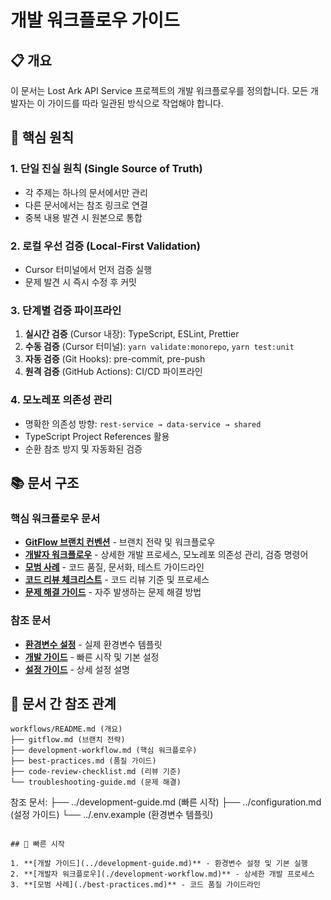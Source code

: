 # 개발 워크플로우 가이드

## 📋 개요

이 문서는 Lost Ark API Service 프로젝트의 개발 워크플로우를 정의합니다. 모든
개발자는 이 가이드를 따라 일관된 방식으로 작업해야 합니다.

## 🎯 핵심 원칙

### 1. 단일 진실 원칙 (Single Source of Truth)

- 각 주제는 하나의 문서에서만 관리
- 다른 문서에서는 참조 링크로 연결
- 중복 내용 발견 시 원본으로 통합

### 2. 로컬 우선 검증 (Local-First Validation)

- Cursor 터미널에서 먼저 검증 실행
- 문제 발견 시 즉시 수정 후 커밋

### 3. 단계별 검증 파이프라인

1. **실시간 검증** (Cursor 내장): TypeScript, ESLint, Prettier
2. **수동 검증** (Cursor 터미널): `yarn validate:monorepo`, `yarn test:unit`
3. **자동 검증** (Git Hooks): pre-commit, pre-push
4. **원격 검증** (GitHub Actions): CI/CD 파이프라인

### 4. 모노레포 의존성 관리

- 명확한 의존성 방향: `rest-service → data-service → shared`
- TypeScript Project References 활용
- 순환 참조 방지 및 자동화된 검증

## 📚 문서 구조

### 핵심 워크플로우 문서

- **[GitFlow 브랜치 컨벤션](./gitflow.md)** - 브랜치 전략 및 워크플로우
- **[개발자 워크플로우](./development-workflow.md)** - 상세한 개발 프로세스,
  모노레포 의존성 관리, 검증 명령어
- **[모범 사례](./best-practices.md)** - 코드 품질, 문서화, 테스트 가이드라인
- **[코드 리뷰 체크리스트](./code-review-checklist.md)** - 코드 리뷰 기준 및
  프로세스
- **[문제 해결 가이드](./troubleshooting-guide.md)** - 자주 발생하는 문제 해결
  방법

### 참조 문서

- **[환경변수 설정](../.env.example)** - 실제 환경변수 템플릿
- **[개발 가이드](../development-guide.md)** - 빠른 시작 및 기본 설정
- **[설정 가이드](../configuration.md)** - 상세 설정 설명

## 🔗 문서 간 참조 관계

```
workflows/README.md (개요)
├── gitflow.md (브랜치 전략)
├── development-workflow.md (핵심 워크플로우)
├── best-practices.md (품질 가이드)
├── code-review-checklist.md (리뷰 기준)
└── troubleshooting-guide.md (문제 해결)
```

참조 문서: ├── ../development-guide.md (빠른 시작) ├── ../configuration.md (설정
가이드) └── ../.env.example (환경변수 템플릿)

```

## 🚀 빠른 시작

1. **[개발 가이드](../development-guide.md)** - 환경변수 설정 및 기본 실행
2. **[개발자 워크플로우](./development-workflow.md)** - 상세한 개발 프로세스
3. **[모범 사례](./best-practices.md)** - 코드 품질 가이드라인
```
